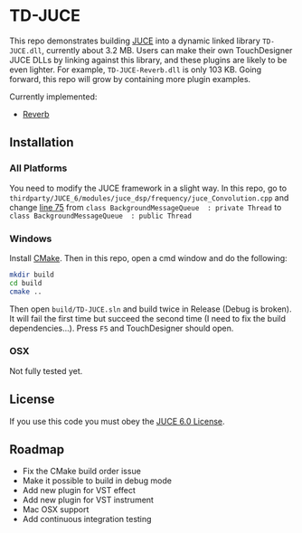 # TD-JUCE
This repo demonstrates building [JUCE](http://juce.com/) into a dynamic linked library `TD-JUCE.dll`, currently about 3.2 MB. Users can make their own TouchDesigner JUCE DLLs by linking against this library, and these plugins are likely to be even lighter. For example, `TD-JUCE-Reverb.dll` is only 103 KB. Going forward, this repo will grow by containing more plugin examples.

Currently implemented:
* [Reverb](https://docs.juce.com/master/classdsp_1_1Reverb.html)

## Installation

### All Platforms

You need to modify the JUCE framework in a slight way. In this repo, go to `thirdparty/JUCE_6/modules/juce_dsp/frequency/juce_Convolution.cpp` and change [line 75](https://github.com/juce-framework/JUCE/blob/a30f7357863a7d480a771e069abf56909cdf0e13/modules/juce_dsp/frequency/juce_Convolution.cpp#L75) from `class BackgroundMessageQueue  : private Thread` to `class BackgroundMessageQueue  : public Thread`

### Windows

Install [CMake](https://cmake.org/download/). Then in this repo, open a cmd window and do the following:

```bash
mkdir build
cd build
cmake ..
```

Then open `build/TD-JUCE.sln` and build twice in Release (Debug is broken). It will fail the first time but succeed the second time (I need to fix the build dependencies...). Press `F5` and TouchDesigner should open.

### OSX

Not fully tested yet.

## License

If you use this code you must obey the [JUCE 6.0 License](https://github.com/juce-framework/JUCE/blob/master/LICENSE.md).

## Roadmap

* Fix the CMake build order issue
* Make it possible to build in debug mode
* Add new plugin for VST effect
* Add new plugin for VST instrument
* Mac OSX support
* Add continuous integration testing
